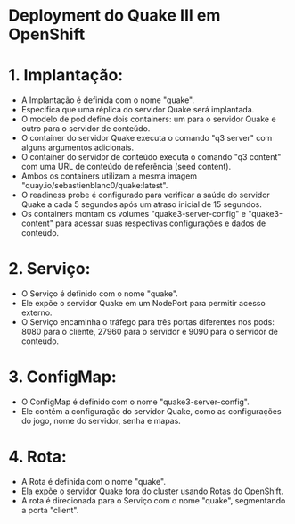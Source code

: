 # Deployment do Quake III em OpenShift

# 1. Implantação:
* A Implantação é definida com o nome "quake".
* Especifica que uma réplica do servidor Quake será implantada.
* O modelo de pod define dois containers: um para o servidor Quake e outro para o servidor de conteúdo.
* O container do servidor Quake executa o comando "q3 server" com alguns argumentos adicionais.
* O container do servidor de conteúdo executa o comando "q3 content" com uma URL de conteúdo de referência (seed content).
* Ambos os containers utilizam a mesma imagem "quay.io/sebastienblanc0/quake:latest".
* O readiness probe é configurado para verificar a saúde do servidor Quake a cada 5 segundos após um atraso inicial de 15 segundos.
* Os containers montam os volumes "quake3-server-config" e "quake3-content" para acessar suas respectivas configurações e dados de conteúdo.

# 2. Serviço:
* O Serviço é definido com o nome "quake".
* Ele expõe o servidor Quake em um NodePort para permitir acesso externo.
* O Serviço encaminha o tráfego para três portas diferentes nos pods: 8080 para o cliente, 27960 para o servidor e 9090 para o servidor de conteúdo.

# 3. ConfigMap:
* O ConfigMap é definido com o nome "quake3-server-config".
* Ele contém a configuração do servidor Quake, como as configurações do jogo, nome do servidor, senha e mapas.

# 4. Rota:
* A Rota é definida com o nome "quake".
* Ela expõe o servidor Quake fora do cluster usando Rotas do OpenShift.
* A rota é direcionada para o Serviço com o nome "quake", segmentando a porta "client".
